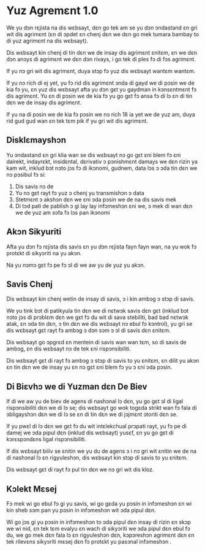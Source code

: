 # Yuz Agremɛnt 1.0

We yu dɔn rɛjista na dis wɛbsayt, dɛn go tek am se yu dɔn ɔndastand ɛn gri wit dis agrimɛnt (ɛn di ɔpdet ɛn chenj dɛn we dɛn go mek tumara bambay to di yuz agrimɛnt na dis wɛbsayt).

Dis wɛbsayt kin chenj di tin dɛn we de insay dis agrimɛnt ɛnitɛm, ɛn we dɛn dɔn anɔys di agrimɛnt we dɛn dɔn rivays, i go tek di ples fɔ di fɔs agrimɛnt.

If yu nɔ gri wit dis agrimɛnt, duya stɔp fɔ yuz dis wɛbsayt wantɛm wantɛm.

If yu nɔ rich di ej yet, yu fɔ rid dis agrimɛnt ɔnda di gayd we di pɔsin we de kia fɔ yu, ɛn yuz dis wɛbsayt afta yu dɔn gɛt yu gaydman in kɔnsɛntmɛnt fɔ dis agrimɛnt. Yu ɛn di pɔsin we de kia fɔ yu go gɛt fɔ ansa fɔ di lɔ ɛn di tin dɛn we de insay dis agrimɛnt.

If yu na di pɔsin we de kia fɔ pɔsin we nɔ rich 18 ia yet we de yuz am, duya rid gud gud wan ɛn tek tɛm pik if yu gri wit dis agrimɛnt.

## Disklɛmayshɔn

Yu ɔndastand ɛn gri klia wan se dis wɛbsayt nɔ go gɛt ɛni blem fɔ ɛni dairekt, indayrɛkt, insidɛntal, dɛrivativ ɔ pɔnishmɛnt damays we dɛn rizin ya kam wit, inklud bɔt nɔto jɔs fɔ di ikɔnomi, gudnem, data lɔs ɔ ɔda tin dɛn we nɔ pɔsibul fɔ si:

1. Dis savis nɔ de
1. Yu nɔ gɛt rayt fɔ yuz ɔ chenj yu transmishɔn ɔ data
1. Stetmɛnt ɔ akshɔn dɛn we ɛni ɔda pɔsin we de na dis savis mek
1. Di tɔd pati de pablish ɔ gi lay lay infɔmeshɔn ɛni we, ɔ mek di wan dɛn we de yuz am sɔfa fɔ lɔs pan ikɔnomi

## Akɔn Sikyuriti

Afta yu dɔn fɔ rɛjista dis savis ɛn yu dɔn rɛjista fayn fayn wan, na yu wok fɔ protɛkt di sikyɔriti na yu akɔn.

Na yu nɔmɔ gɛt fɔ pe fɔ ɔl di we aw yu de yuz yu akɔn.

## Savis Chenj

Dis wɛbsayt kin chenj wetin de insay di savis, ɔ i kin ambɔg ɔ stɔp di savis.

We yu tink bɔt di patikyula tin dɛn we di nɛtwɔk savis dɛn gɛt (inklud bɔt nɔto jɔs di prɔblɛm dɛn we gɛt fɔ du wit di sava stebiliti, bad bad nɛtwɔk atak, ɛn ɔda tin dɛn, ɔ tin dɛn we dis wɛbsayt nɔ ebul fɔ kɔntrol), yu gri se dis wɛbsayt gɛt rayt fɔ ambɔg ɔ dɔn sɔm ɔ ɔl di savis dɛn ɛnitɛm.

Dis wɛbsayt go ɔpgrɛd ɛn mentein di savis wan wan tɛm, so di savis de ambɔg, ɛn dis wɛbsayt nɔ de tek ɛni rispɔnsibiliti.

Dis wɛbsayt gɛt di rayt fɔ ambɔg ɔ stɔp di savis to yu ɛnitɛm, ɛn dilit yu akɔn ɛn tin dɛn we de insay yu ɛn nɔ gɛt ɛni blem fɔ yu ɔ ɛni ɔda pɔsin.

## Di Biɛvhɔ we di Yuzman dɛn De Biev

If di we aw yu de biev de agens di nashɔnal lɔ dɛn, yu go gɛt ɔl di ligal rispɔnsibiliti dɛn we di lɔ se; dis wɛbsayt go wok togɛda strikt wan fɔ fala di ɔbligayshɔn dɛn we di lɔ se ɛn di tin dɛn we di jɔjmɛnt ɔtoriti dɛn se.

If yu pwɛl di lɔ dɛn we gɛt fɔ du wit intɛlekchual prɔpati rayt, yu fɔ pe di damej we ɔda pipul dɛn (inklud dis wɛbsayt) yusɛf, ɛn yu go gɛt di kɔrɛspɔndɛns ligal rispɔnsibiliti.

If dis wɛbsayt biliv se ɛnitin we yu du de agens ɔ i nɔ gri wit ɛnitin we de na di nashɔnal lɔ ɛn rigyuleshɔn, dis wɛbsayt kin stɔp di savis to yu ɛnitɛm.

Dis wɛbsayt gɛt di rayt fɔ pul tin dɛn we nɔ gri wit dis kloz.

## Kɔlekt Mɛsej

Fɔ mek wi go ebul fɔ gi yu savis, wi go gɛda yu pɔsin in infɔmeshɔn ɛn wi kin sheb sɔm pan yu pɔsin in infɔmeshɔn wit ɔda pipul dɛn.

Wi go jɔs gi yu pɔsin in infɔmeshɔn to ɔda pipul dɛn insay di rizin ɛn skɔp we wi nid, ɛn tek tɛm evalyu ɛn wach di sikyɔriti we ɔda pipul dɛn ebul fɔ du, we go mek dɛn fala lɔ ɛn rigyuleshɔn dɛn, kɔpɔreshɔn agrimɛnt dɛn ɛn tek rilevɛns sikyɔriti mɛsej dɛn fɔ protɛkt yu pasɔnal infɔmeshɔn .
